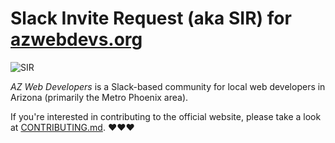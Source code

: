 # Slack Invite Request (aka SIR) for [azwebdevs.org](https://azwebdevs.org)

![SIR](https://raw.githubusercontent.com/therealklanni/slack-invite-request/master/public/images/bot.png)

*AZ Web Developers* is a Slack-based community for local web developers in Arizona (primarily the Metro Phoenix area).

If you're interested in contributing to the official website, please take a look at [CONTRIBUTING.md](https://github.com/therealklanni/az-webdevs/blob/master/CONTRIBUTING.md). :heart::heart::heart:
